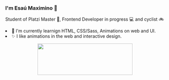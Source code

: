 ### I'm Esaú Maximino 👋
Student of Platzi Master 💚, Frontend Developer in progress 💻 and cyclist  🚲
<li>🔭 I'm currently learnign HTML, CSS/Sass, Animations on web and UI.</li> 
<li>✨ I like animations in the web and interactive design.</li>
<p align="center">
  <img src="https://media.giphy.com/media/f9QQ8Z2HK5gRzH5EZj/giphy.gif" width="300px" height="100px" />
</p>



